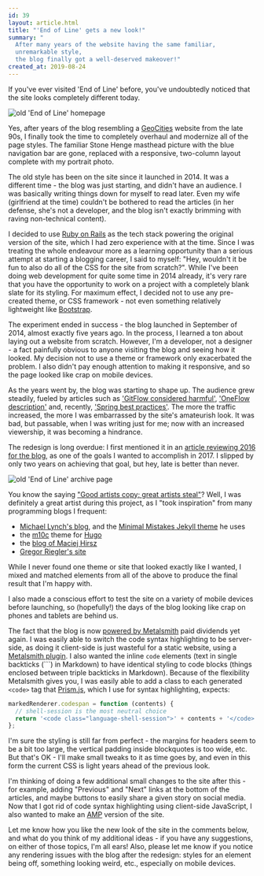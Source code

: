 ```yaml
---
id: 39
layout: article.html
title: "'End of Line' gets a new look!"
summary: "
  After many years of the website having the same familiar,
  unremarkable style,
  the blog finally got a well-deserved makeover!"
created_at: 2019-08-24
---
```


If you've ever visited 'End of Line' before,
you've undoubtedly noticed that the site looks completely different today.

![old 'End of Line' homepage](/img/old-eol/homepage.png)

Yes, after years of the blog resembling a [GeoCities](https://en.wikipedia.org/wiki/Yahoo!_GeoCities) website from the late 90s,
I finally took the time to completely overhaul and modernize all of the page styles.
The familiar Stone Henge masthead picture with the blue navigation bar are gone,
replaced with a responsive, two-column layout complete with my portrait photo.

The old style has been on the site since it launched in 2014.
It was a different time -
the blog was just starting, and didn't have an audience.
I was basically writing things down for myself to read later.
Even my wife (girlfriend at the time) couldn't be bothered to read the articles
(in her defense, she's not a developer,
and the blog isn't exactly brimming with raving non-technical content).

I decided to use [Ruby on Rails](https://rubyonrails.org) as the tech stack powering the original version of the site,
which I had zero experience with at the time.
Since I was treating the whole endeavour more as a learning opportunity than a serious attempt at starting a blogging career,
I said to myself: "Hey, wouldn't it be fun to also do all of the CSS for the site from scratch?".
While I've been doing web development for quite some time in 2014 already,
it's very rare that you have the opportunity to work on a project with a completely blank slate for its styling.
For maximum effect, I decided not to use any pre-created theme,
or CSS framework - not even something relatively lightweight like [Bootstrap](https://getbootstrap.com).

The experiment ended in success - the blog launched in September of 2014,
almost exactly five years ago.
In the process, I learned a ton about laying out a website from scratch.
However, I'm a developer, not a designer -
a fact painfully obvious to anyone visiting the blog and seeing how it looked.
My decision not to use a theme or framework only exacerbated the problem.
I also didn't pay enough attention to making it responsive,
and so the page looked like crap on mobile devices.

As the years went by, the blog was starting to shape up.
The audience grew steadily,
fueled by articles such as ['GitFlow considered harmful'](/gitflow-considered-harmful),
['OneFlow description'](/oneflow-a-git-branching-model-and-workflow) and,
recently, ['Spring best practices'](/spring-best-practices).
The more the traffic increased,
the more I was embarrassed by the site's amateurish look.
It was bad, but passable, when I was writing just for me;
now with an increased viewership,
it was becoming a hindrance.

The redesign is long overdue:
I first mentioned it in an
[article reviewing 2016 for the blog](/end-of-line-blog-2016-year-in-review#goal-2-revamp-the-design-of-the-site-with-a-focus-on-mobile),
as one of the goals I wanted to accomplish in 2017.
I slipped by only two years on achieving that goal,
but hey, late is better than never.

![old 'End of Line' archive page](/img/old-eol/archive-page.png)

You know the saying ["Good artists copy; great artists steal"](https://quoteinvestigator.com/2013/03/06/artists-steal/)?
Well, I was definitely a great artist during this project,
as I "took inspiration" from many programming blogs I frequent:

* [Michael Lynch's blog](https://mtlynch.io), and the
  [Minimal Mistakes Jekyll theme](https://mademistakes.com/work/minimal-mistakes-jekyll-theme) he uses
* the [m10c](https://themes.gohugo.io/hugo-theme-m10c) theme for [Hugo](https://gohugo.io)
* the [blog of Maciej Hirsz](https://maciej.codes)
* [Gregor Riegler's site](http://gregorriegler.com)

While I never found one theme or site that looked exactly like I wanted,
I mixed and matched elements from all of the above to produce the final result that I'm happy with.

I also made a conscious effort to test the site on a variety of mobile devices before launching,
so (hopefully!) the days of the blog looking like crap on phones and tablets are behind us.

The fact that the blog is now
[powered by Metalsmith](/migrating-end-of-line-blog-from-rails-to-nodejs-and-metalsmith)
paid dividends yet again.
I was easily able to switch the code syntax highlighting to be server-side,
as doing it client-side is just wasteful for a static website,
using a [Metalsmith plugin](https://www.npmjs.com/package/metalsmith-prism).
I also wanted the inline `code` elements (text in single backticks (```) in Markdown)
to have identical styling to code blocks
(things enclosed between triple backticks in Markdown).
Because of the flexibility Metalsmith gives you,
I was easily able to add a class to each generated `<code>` tag that [Prism.js](http://prismjs.com),
which I use for syntax highlighting, expects:

```javascript
markedRenderer.codespan = function (contents) {
  // shell-session is the most neutral choice
  return '<code class="language-shell-session">' + contents + '</code>';
};
```

I'm sure the styling is still far from perfect -
the margins for headers seem to be a bit too large,
the vertical padding inside blockquotes is too wide, etc.
But that's OK - I'll make small tweaks to it as time goes by,
and even in this form the current CSS is light years ahead of the previous look.

I'm thinking of doing a few additional small changes to the site after this -
for example, adding "Previous" and "Next" links at the bottom of the articles,
and maybe buttons to easily share a given story on social media.
Now that I got rid of code syntax highlighting using client-side JavaScript,
I also wanted to make an [AMP](https://developers.google.com/amp) version of the site.

Let me know how you like the new look of the site in the comments below,
and what do you think of my additional ideas -
if you have any suggestions, on either of those topics, I'm all ears!
Also, please let me know if you notice any rendering issues with the blog after the redesign:
styles for an element being off, something looking weird, etc.,
especially on mobile devices.
